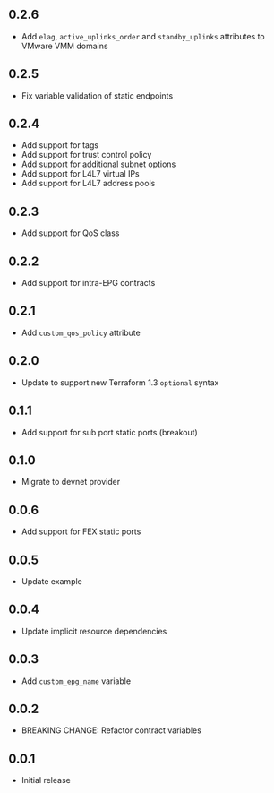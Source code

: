 ## 0.2.6

- Add `elag`, `active_uplinks_order` and `standby_uplinks` attributes to VMware VMM domains

## 0.2.5

- Fix variable validation of static endpoints

## 0.2.4

- Add support for tags
- Add support for trust control policy
- Add support for additional subnet options
- Add support for L4L7 virtual IPs
- Add support for L4L7 address pools

## 0.2.3

- Add support for QoS class

## 0.2.2

- Add support for intra-EPG contracts

## 0.2.1

- Add `custom_qos_policy` attribute

## 0.2.0

- Update to support new Terraform 1.3 `optional` syntax

## 0.1.1

- Add support for sub port static ports (breakout)

## 0.1.0

- Migrate to devnet provider

## 0.0.6

- Add support for FEX static ports

## 0.0.5

- Update example

## 0.0.4

- Update implicit resource dependencies

## 0.0.3

- Add `custom_epg_name` variable

## 0.0.2

- BREAKING CHANGE: Refactor contract variables

## 0.0.1

- Initial release
